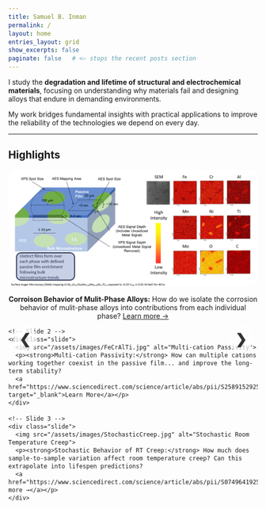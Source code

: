 ```yaml
---
title: Samuel B. Inman
permalink: /
layout: home
entries_layout: grid
show_excerpts: false
paginate: false   # <— stops the recent posts section
---
```



I study the **degradation and lifetime of structural and electrochemical materials**, focusing on understanding why materials fail and designing alloys that endure in demanding environments.  

My work bridges fundamental insights with practical applications to improve the reliability of the technologies we depend on every day.

---

## Highlights

<div class="slider-container">
  <div class="slider">
    <!-- Slide 1 -->
    <div class="slide active">
      <img src="/assets/images/MultiPhase.png" alt="Multi Phase Passivity">
      <p><strong>Corroison Behavior of Mulit-Phase Alloys:</strong> How do we isolate the corrosion behavior of mulit-phase alloys into contributions from each individual phase?  
      <a href="https://link.springer.com/article/10.1007/s11661-024-07572-9">Learn more →</a></p>
    </div>

    <!-- Slide 2 -->
    <div class="slide">
      <img src="/assets/images/FeCrAlTi.jpg" alt="Multi-cation Passivity">
      <p><strong>Multi-cation Passivity:</strong> How can multiple cations working together coexist in the passive film... and improve the long-term stability?  
      <a href="https://www.sciencedirect.com/science/article/abs/pii/S2589152925000377" target="_blank">Learn More</a></p>
    </div>

    <!-- Slide 3 -->
    <div class="slide">
      <img src="/assets/images/StochasticCreep.jpg" alt="Stochastic Room Temperature Creep">
      <p><strong>Stochastic Behavior of RT Creep:</strong> How much does sample-to-sample variation affect room temperature creep? Can this extrapolate into lifespen predictions?
      <a href="https://www.sciencedirect.com/science/article/abs/pii/S0749641925000853">Read more →</a></p>
    </div>
  </div>

  <!-- Navigation arrows -->
  <a class="prev" onclick="moveSlide(-1)">&#10094;</a>
  <a class="next" onclick="moveSlide(1)">&#10095;</a>
</div>

<script>
let currentSlide = 0;
let slides;

function showSlide(index) {
  slides.forEach((slide, i) => {
    slide.classList.remove("active");
    if (i === index) slide.classList.add("active");
  });
}

function moveSlide(step) {
  currentSlide = (currentSlide + step + slides.length) % slides.length;
  showSlide(currentSlide);
}

document.addEventListener("DOMContentLoaded", () => {
  slides = document.querySelectorAll(".slide");
  showSlide(currentSlide);
});
</script>

<style>
.slider-container {
  position: relative;
  max-width: 700px;
  margin: auto;
  overflow: hidden;
}

.slider .slide {
  display: none;
  text-align: center;
}

.slider .slide.active {
  display: block;
}

.slider img {
  width: 100%;
  max-height: 350px;
  object-fit: cover;
  border-radius: 10px;
}

.prev, .next {
  cursor: pointer;
  position: absolute;
  top: 50%;
  transform: translateY(-50%);
  padding: 12px;
  color: #333;
  font-weight: bold;
  font-size: 28px;
  transition: 0.3s;
  user-select: none;
  background: rgba(255, 255, 255, 0.7);
  border-radius: 50%;
  z-index: 1000;
}

.next { right: 10px; }
.prev { left: 10px; }

.prev:hover, .next:hover {
  background-color: rgba(0,0,0,0.2);
  color: white;
}
</style>
